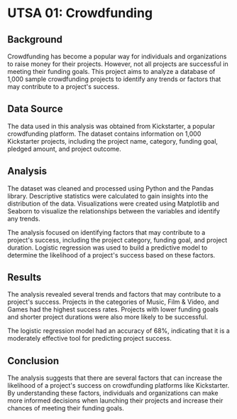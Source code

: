 # UTSA 01: Crowdfunding

## Background
Crowdfunding has become a popular way for individuals and organizations to raise money for their projects. However, not all projects are successful in meeting their funding goals. This project aims to analyze a database of 1,000 sample crowdfunding projects to identify any trends or factors that may contribute to a project's success.

## Data Source
The data used in this analysis was obtained from Kickstarter, a popular crowdfunding platform. The dataset contains information on 1,000 Kickstarter projects, including the project name, category, funding goal, pledged amount, and project outcome.

## Analysis
The dataset was cleaned and processed using Python and the Pandas library. Descriptive statistics were calculated to gain insights into the distribution of the data. Visualizations were created using Matplotlib and Seaborn to visualize the relationships between the variables and identify any trends.

The analysis focused on identifying factors that may contribute to a project's success, including the project category, funding goal, and project duration. Logistic regression was used to build a predictive model to determine the likelihood of a project's success based on these factors.

## Results
The analysis revealed several trends and factors that may contribute to a project's success. Projects in the categories of Music, Film & Video, and Games had the highest success rates. Projects with lower funding goals and shorter project durations were also more likely to be successful.

The logistic regression model had an accuracy of 68%, indicating that it is a moderately effective tool for predicting project success.

## Conclusion
The analysis suggests that there are several factors that can increase the likelihood of a project's success on crowdfunding platforms like Kickstarter. By understanding these factors, individuals and organizations can make more informed decisions when launching their projects and increase their chances of meeting their funding goals.
